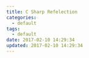```yaml
---
title: C Sharp Refelection
categories:
  - default
tags:
  - default
date: 2017-02-10 14:29:34
updated: 2017-02-10 14:29:34
---
```

